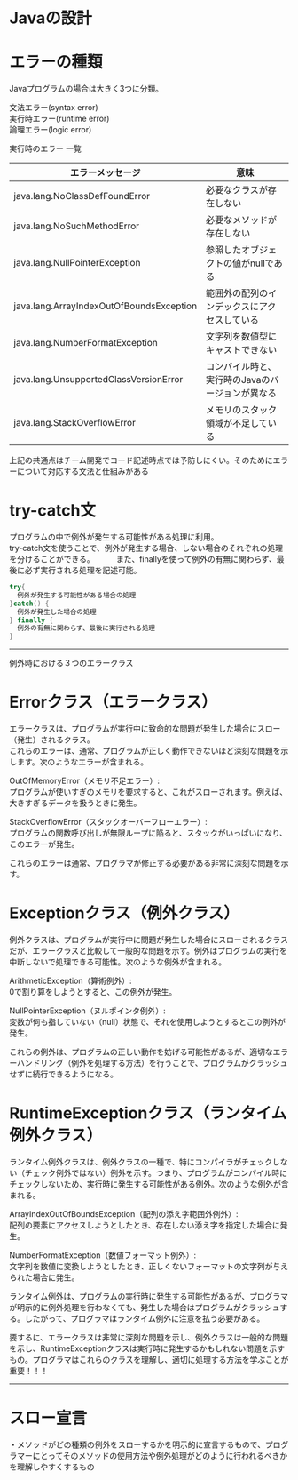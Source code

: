 # Javaの設計

# エラーの種類
Javaプログラムの場合は大きく3つに分類。

文法エラー(syntax error)    
実行時エラー(runtime error)   
論理エラー(logic error)   

実行時のエラー 一覧

エラーメッセージ|意味|
--- | --- |
java.lang.NoClassDefFoundError |	必要なクラスが存在しない
java.lang.NoSuchMethodError |	必要なメソッドが存在しない
java.lang.NullPointerException |	参照したオブジェクトの値がnullである
java.lang.ArrayIndexOutOfBoundsException | 範囲外の配列のインデックスにアクセスしている
java.lang.NumberFormatException | 文字列を数値型にキャストできない
java.lang.UnsupportedClassVersionError | コンパイル時と、実行時のJavaのバージョンが異なる
java.lang.StackOverflowError| メモリのスタック領域が不足している

上記の共通点はチーム開発でコード記述時点では予防しにくい。そのためにエラーについて対応する文法と仕組みがある

# try-catch文
プログラムの中で例外が発生する可能性がある処理に利用。   
try-catch文を使うことで、例外が発生する場合、しない場合のそれぞれの処理を分けることができる。　　　
また、finallyを使って例外の有無に関わらず、最後に必ず実行される処理を記述可能。

```java
try{
  例外が発生する可能性がある場合の処理
}catch() {
  例外が発生した場合の処理
} finally {
  例外の有無に関わらず、最後に実行される処理
}

```
---

例外時における３つのエラークラス
# Errorクラス（エラークラス）
エラークラスは、プログラムが実行中に致命的な問題が発生した場合にスロー（発生）されるクラス。   
これらのエラーは、通常、プログラムが正しく動作できないほど深刻な問題を示します。次のようなエラーが含まれる。

OutOfMemoryError（メモリ不足エラー）:   
プログラムが使いすぎのメモリを要求すると、これがスローされます。例えば、大きすぎるデータを扱うときに発生。

StackOverflowError（スタックオーバーフローエラー）:   
プログラムの関数呼び出しが無限ループに陥ると、スタックがいっぱいになり、このエラーが発生。

これらのエラーは通常、プログラマが修正する必要がある非常に深刻な問題を示す。

# Exceptionクラス（例外クラス）
例外クラスは、プログラムが実行中に問題が発生した場合にスローされるクラスだが、エラークラスと比較して一般的な問題を示す。例外はプログラムの実行を中断しないで処理できる可能性。次のような例外が含まれる。

ArithmeticException（算術例外）:   
0で割り算をしようとすると、この例外が発生。

NullPointerException（ヌルポインタ例外）:   
変数が何も指していない（null）状態で、それを使用しようとするとこの例外が発生。

これらの例外は、プログラムの正しい動作を妨げる可能性があるが、適切なエラーハンドリング（例外を処理する方法）を行うことで、プログラムがクラッシュせずに続行できるようになる。

# RuntimeExceptionクラス（ランタイム例外クラス）　　　
ランタイム例外クラスは、例外クラスの一種で、特にコンパイラがチェックしない（チェック例外ではない）例外を示す。つまり、プログラムがコンパイル時にチェックしないため、実行時に発生する可能性がある例外。次のような例外が含まれる。

ArrayIndexOutOfBoundsException（配列の添え字範囲外例外）:      
配列の要素にアクセスしようとしたとき、存在しない添え字を指定した場合に発生。

NumberFormatException（数値フォーマット例外）:      
文字列を数値に変換しようとしたとき、正しくないフォーマットの文字列が与えられた場合に発生。

ランタイム例外は、プログラムの実行時に発生する可能性があるが、プログラマが明示的に例外処理を行わなくても、発生した場合はプログラムがクラッシュする。したがって、プログラマはランタイム例外に注意を払う必要がある。

要するに、エラークラスは非常に深刻な問題を示し、例外クラスは一般的な問題を示し、RuntimeExceptionクラスは実行時に発生するかもしれない問題を示すもの。プログラマはこれらのクラスを理解し、適切に処理する方法を学ぶことが重要！！！

---

# スロー宣言

・メソッドがどの種類の例外をスローするかを明示的に宣言するもので、プログラマーにとってそのメソッドの使用方法や例外処理がどのように行われるべきかを理解しやすくするもの



